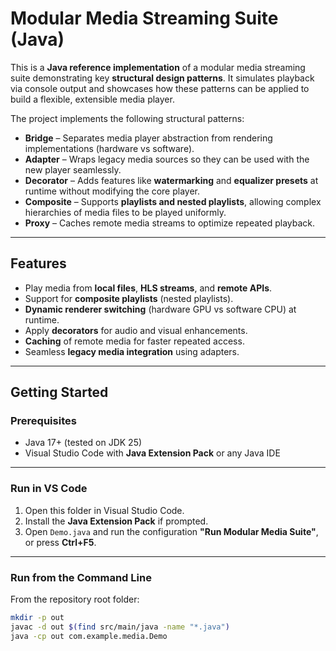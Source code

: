 # Modular Media Streaming Suite (Java)  

This is a **Java reference implementation** of a modular media streaming suite demonstrating key **structural design patterns**. It simulates playback via console output and showcases how these patterns can be applied to build a flexible, extensible media player.  

The project implements the following structural patterns:  

- **Bridge** – Separates media player abstraction from rendering implementations (hardware vs software).  
- **Adapter** – Wraps legacy media sources so they can be used with the new player seamlessly.  
- **Decorator** – Adds features like **watermarking** and **equalizer presets** at runtime without modifying the core player.  
- **Composite** – Supports **playlists and nested playlists**, allowing complex hierarchies of media files to be played uniformly.  
- **Proxy** – Caches remote media streams to optimize repeated playback.  

---

## Features  

- Play media from **local files**, **HLS streams**, and **remote APIs**.  
- Support for **composite playlists** (nested playlists).  
- **Dynamic renderer switching** (hardware GPU vs software CPU) at runtime.  
- Apply **decorators** for audio and visual enhancements.  
- **Caching** of remote media for faster repeated access.  
- Seamless **legacy media integration** using adapters.  

---

## Getting Started  

### Prerequisites  

- Java 17+ (tested on JDK 25)  
- Visual Studio Code with **Java Extension Pack** or any Java IDE  

---

### Run in VS Code  

1. Open this folder in Visual Studio Code.  
2. Install the **Java Extension Pack** if prompted.  
3. Open `Demo.java` and run the configuration **"Run Modular Media Suite"**, or press **Ctrl+F5**.  

---

### Run from the Command Line  

From the repository root folder:  

```bash
mkdir -p out
javac -d out $(find src/main/java -name "*.java")
java -cp out com.example.media.Demo
